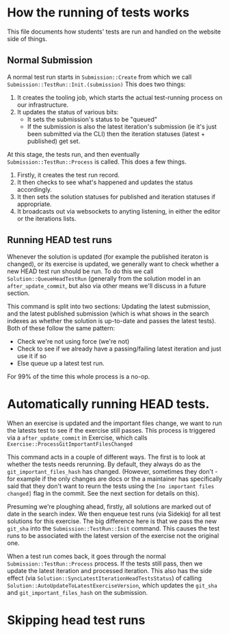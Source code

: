 # How the running of tests works

This file documents how students' tests are run and handled on the website side of things.

## Normal Submission

A normal test run starts in `Submission::Create` from which we call `Submission::TestRun::Init.(submission)`
This does two things:

1. It creates the tooling job, which starts the actual test-running process on our infrastructure.
2. It updates the status of various bits:
   - It sets the submission's status to be "queued"
   - If the submission is also the latest iteration's submission (ie it's just been submitted via the CLI) then the iteration statuses (latest + published) get set.

At this stage, the tests run, and then eventually `Submission::TestRun::Process` is called.
This does a few things.

1. Firstly, it creates the test run record.
2. It then checks to see what's happened and updates the status accordingly.
3. It then sets the solution statuses for published and iteration statuses if appropriate.
4. It broadcasts out via websockets to anyting listening, in either the editor or the iterations lists.

## Running HEAD test runs

Whenever the solution is updated (for example the published iteraton is changed), or its exercise is updated, we generally want to check whether a new HEAD test run should be run.
To do this we call `Solution::QueueHeadTestRun` (generally from the solution model in an `after_update_commit`, but also via other means we'll discuss in a future section.

This command is split into two sections: Updating the latest submission, and the latest published submission (which is what shows in the search indexes as whether the solution is up-to-date and passes the latest tests).
Both of these follow the same pattern:

- Check we're not using force (we're not)
- Check to see if we already have a passing/failing latest iteration and just use it if so
- Else queue up a latest test run.

For 99% of the time this whole process is a no-op.

# Automatically running HEAD tests.

When an exercise is updated and the important files change, we want to run the latests test to see if the exercise still passes.
This process is triggered via a `after_update_commit` in Exercise, which calls `Exercise::ProcessGitImportantFilesChanged`

This command acts in a couple of different ways.
The first is to look at whether the tests needs rerunning.
By default, they always do as the `git_important_files_hash` has changed.
(However, sometimes they don't - for example if the only changes are docs or the a maintainer has specifically said that they don't want to reurn the tests using the `[no important files changed]` flag in the commit.
See the next section for details on this).

Presuming we're ploughing ahead, firstly, all solutions are marked out of date in the search index.
We then enqueue test runs (via Sidekiq) for all test solutions for this exercise.
The big difference here is that we pass the new `git_sha` into the `Submission::TestRun::Init` command.
This causes the test runs to be associated with the latest version of the exercise not the original one.

When a test run comes back, it goes through the normal `Submission::TestRun::Process` process.
If the tests still pass, then we update the latest iteration and processed iteration.
This also has the side effect (via `Solution::SyncLatestIterationHeadTestsStatus`) of calling `Solution::AutoUpdateToLatestExerciseVersion`, which updates the `git_sha` and `git_important_files_hash` on the submission.

# Skipping head test runs
